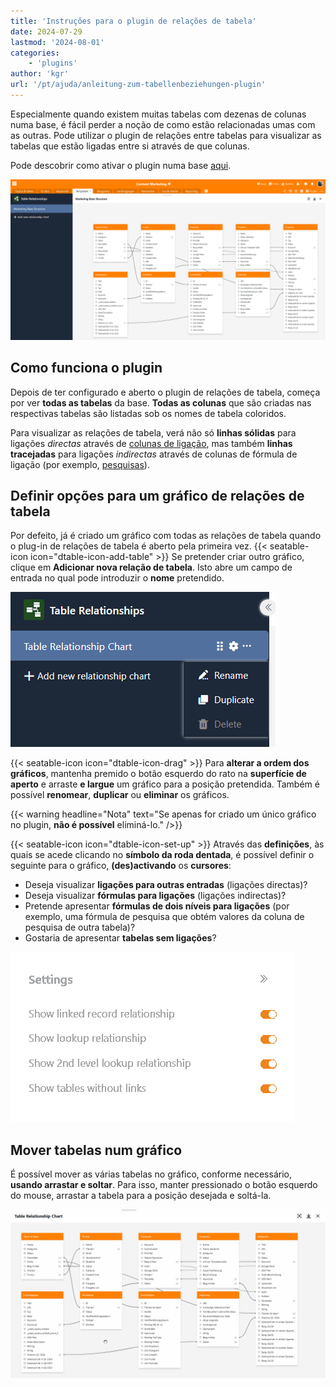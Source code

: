 ```yaml
---
title: 'Instruções para o plugin de relações de tabela'
date: 2024-07-29
lastmod: '2024-08-01'
categories:
    - 'plugins'
author: 'kgr'
url: '/pt/ajuda/anleitung-zum-tabellenbeziehungen-plugin'
---
```


Especialmente quando existem muitas tabelas com dezenas de colunas numa base, é fácil perder a noção de como estão relacionadas umas com as outras. Pode utilizar o plugin de relações entre tabelas para visualizar as tabelas que estão ligadas entre si através de que colunas.

Pode descobrir como ativar o plugin numa base [aqui](https://seatable.io/pt/docs/plugins/aktivieren-eines-plugins-in-einer-base/).

![Plugin de relações de tabela](images/Table-Relationships-Plugin.png)

## Como funciona o plugin

Depois de ter configurado e aberto o plugin de relações de tabela, começa por ver **todas as tabelas** da base. **Todas as colunas** que são criadas nas respectivas tabelas são listadas sob os nomes de tabela coloridos.

Para visualizar as relações de tabela, verá não só **linhas sólidas** para ligações _directas_ através de [colunas de ligação](https://seatable.io/pt/docs/verknuepfungen/wie-man-tabellen-in-seatable-miteinander-verknuepft/), mas também **linhas tracejadas** para ligações _indirectas_ através de colunas de fórmula de ligação (por exemplo, [pesquisas](https://seatable.io/pt/docs/verknuepfungen/die-lookup-funktion/)).

## Definir opções para um gráfico de relações de tabela

Por defeito, já é criado um gráfico com todas as relações de tabela quando o plug-in de relações de tabela é aberto pela primeira vez. {{< seatable-icon icon="dtable-icon-add-table" >}} Se pretender criar outro gráfico, clique em **Adicionar nova relação de tabela**. Isto abre um campo de entrada no qual pode introduzir o **nome** pretendido.

![Opções de um gráfico de relações de tabela](images/Options-of-Table-Relationship-Chart.png)

{{< seatable-icon icon="dtable-icon-drag" >}} Para **alterar a ordem dos gráficos**, mantenha premido o botão esquerdo do rato na **superfície de aperto** e arraste **e largue** um gráfico para a posição pretendida. Também é possível **renomear**, **duplicar** ou **eliminar** os gráficos.

{{< warning  headline="Nota"  text="Se apenas for criado um único gráfico no plugin, **não é possível** eliminá-lo." />}}

{{< seatable-icon icon="dtable-icon-set-up" >}} Através das **definições**, às quais se acede clicando no **símbolo da roda dentada**, é possível definir o seguinte para o gráfico, **(des)activando** os **cursores**:

- Deseja visualizar **ligações para outras entradas** (ligações directas)?
- Deseja visualizar **fórmulas para ligações** (ligações indirectas)?
- Pretende apresentar **fórmulas de dois níveis para ligações** (por exemplo, uma fórmula de pesquisa que obtém valores da coluna de pesquisa de outra tabela)?
- Gostaria de apresentar **tabelas sem ligações**?

![Definir opções para um gráfico de relações de tabela](images/Settings-of-Table-Relationship-Chart.png)

## Mover tabelas num gráfico

É possível mover as várias tabelas no gráfico, conforme necessário, **usando arrastar e soltar**. Para isso, manter pressionado o botão esquerdo do mouse, arrastar a tabela para a posição desejada e soltá-la.

![Mover tabelas em um gráfico de relações de tabela usando arrastar e soltar](images/Move-tables-in-a-Table-Relationship-Chart.gif)
